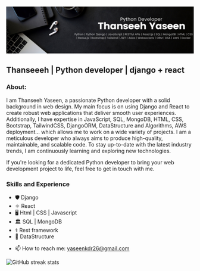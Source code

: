 ![Python developer | django + react](https://github.com/Thanseeeh/Thanseeeh/blob/main/full%20skills%20banner.png)

## Thanseeeh | Python developer | django + react

### About:
I am Thanseeh Yaseen, a passionate Python developer with a solid background in web design. My main focus is on using Django and React to create robust web applications that deliver smooth user experiences. Additionally, I have expertise in JavaScript, SQL, MongoDB, HTML, CSS, Bootstrap, TailwindCSS, DjangoORM, DataStructure and Algorithms, AWS deployment... which allows me to work on a wide variety of projects. I am a meticulous developer who always aims to produce high-quality, maintainable, and scalable code. To stay up-to-date with the latest industry trends, I am continuously learning and exploring new technologies.

If you're looking for a dedicated Python developer to bring your web development project to life, feel free to get in touch with me.


### Skills and Experience 
* 🛡️ Django
* ⚛️ React
* 🖥️ Html | CSS | Javascript
* 🏛️ SQL | MongoDB
* ⚕️ Rest framework
* 🤖 DataStructure

- 📫 How to reach me:  yaseenkdr26@gmail.com 


![GitHub streak stats](https://streak-stats.demolab.com/?user=Thanseeeh)  
